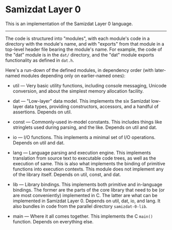 Samizdat Layer 0
================

This is an implementation of the Samizdat Layer 0 language.

- - - - -

The code is structured into "modules", with each module's code in a
directory with the module's name, and with "exports" from that module
in a top-level header file bearing the module's name. For example,
the code of the "dat" module is in the `dat/` directory, and the
"dat" module exports functionality as defined in `dat.h`.

Here's a run-down of the defined modules, in dependency order (with
later-named modules depending only on earlier-named ones):

* util &mdash; Very basic utility functions, including console
  messaging, Unicode conversion, and about the simplest memory
  allocation facility.

* dat &mdash; "Low-layer" data model. This implements the six
  Samizdat low-layer data types, providing constructors, accessors,
  and a handful of assertions. Depends on util.

* const &mdash; Commonly-used in-model constants. This includes things
  like stringlets used during parsing, and the like. Depends on util
  and dat.

* io &mdash; I/O functions. This implements a minimal set of I/O
  operations. Depends on util and dat.

* lang &mdash; Language parsing and execution engine. This implements
  translation from source text to executable code trees, as well as
  the execution of same. This is also what implements the binding of
  primitive functions into execution contexts. This module does
  not implement any of the library itself. Depends on util, const, and dat.

* lib &mdash; Library bindings. This implements both primitive and
  in-language bindings. The former are the parts of the core library
  that need to be (or are most conveniently) implemented in C. The
  latter are what can be implemented in Samizdat Layer 0. Depends on
  util, dat, io, and lang. It also bundles in code from the parallel
  directory `samizdat-0-lib`.

* main &mdash; Where it all comes together. This implements the
  C `main()` function. Depends on everything else.
